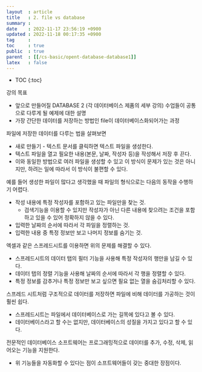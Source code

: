 ```yaml
---
layout  : article
title   : 2. file vs database
summary : 
date    : 2022-11-17 23:56:19 +0900
updated : 2022-11-18 00:17:35 +0900
tag     : 
toc     : true
public  : true
parent  : [[/cs-basic/opent-database-database1]]
latex   : false
---
```

* TOC
{:toc}

강의 목표

* 앞으로 만들어질 DATABASE 2 (각 데이터베이스 제품의 세부 강의) 수업들이 공통으로 다루게 될 예제에 대한 설명
* 가장 간단한 데이터를 저장하는 방법인 file이 데이터베이스화되어가는 과정

파일에 저장한 데이터를 다루는 법을 살펴보면

* 새로 만들기 - 텍스트 문서를 클릭하면 텍스트 파일을 생성한다.
* 텍스트 파일을 열고 필요한 내용(본문, 날짜, 작성자 등)을 작성해서 저장 후 끈다.
* 이와 동일한 방법으로 여러 파일을 생성할 수 있고 이 방식이 문제가 있는 것은 아니지만, 하려는 일에 따라서 이 방식이 불편할 수 있다.

예를 들어 생성한 파일이 많다고 생각했을 때 파일의 형식으로는 다음의 동작을 수행하기 어렵다.

* 작성 내용에 특정 작성자를 포함하고 있는 파일만을 찾는 것.
    * 검색기능을 이용할 수 있지만 작성자가 아닌 다른 내용에 찾으려는 조건을 포함하고 있을 수 있어 정확하지 않을 수 있다.
* 입력한 날짜의 순서에 따라서 각 파일을 정렬하는 것.
* 입력한 내용 중 특정 정보만 보고 나머지 정보를 숨기는 것.

엑셀과 같은 스프레드시트를 이용하면 위의 문제를 해결할 수 있다.

* 스프레드시트의 데이터 탭의 필터 기능을 사용해 특정 작성자의 행만을 남길 수 있다.
* 데이터 탭의 정렬 기능을 사용해 날짜의 순서에 따라서 각 행을 정렬할 수 있다.
* 특정 정보를 감추거나 특정 정보만 보고 싶으면 필요 없는 열을 숨김처리할 수 있다.

스프레드 시트처럼 구조적으로 데이터를 저장하면 파일에 비해 데이터를 가공하는 것이 훨씬 쉽다.

* 스프레드시트는 파일에서 데이터베이스로 가는 길목에 있다고 볼 수 있다.
* 데이터베이스라고 할 수는 없지만, 데이터베이스의 성질을 가지고 있다고 할 수 있다.

전문적인 데이터베이스 소프트웨어는 프로그래밍적으로 데이터를 추가, 수정, 삭제, 읽어오는 기능을 지원한다.

* 위 기능들을 자동화할 수 있다는 점이 소프트웨어들이 갖는 중대한 장점이다.
